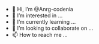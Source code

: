 - 👋 Hi, I’m @Anrg-codenia
- 👀 I’m interested in ...
- 🌱 I’m currently learning ...
- 💞️ I’m looking to collaborate on ...
- 📫 How to reach me ...

<!---
Anrg-codenia/Anrg-codenia is a ✨ special ✨ repository because its `README.md` (this file) appears on your GitHub profile.
You can click the Preview link to take a look at your changes.
--->
